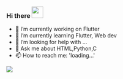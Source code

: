 ### Hi there <img src="https://raw.githubusercontent.com/MartinHeinz/MartinHeinz/master/wave.gif" width="30px">

<!--
**nirans2002/nirans2002** is a ✨ _special_ ✨ repository because its `README.md` (this file) appears on your GitHub profile.

Here are some ideas to get you started:
-->

- 🔭 I’m currently working on Flutter
- 🌱 I’m currently learning Flutter, Web dev
- 🤔 I’m looking for help with ...
- 💬 Ask me about HTML,Python,C
- 📫 How to reach me: 'loading...'
<!--- ⚡ Fun fact: ...-->
<!--- 👯 I’m looking to collaborate on -->

<img align="center" src="https://github-readme-stats.vercel.app/api/<CARD_TYPE>/?username=<nirans2002>&theme=<THEME_NAME>" />
